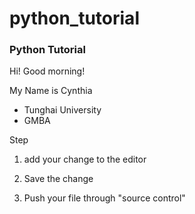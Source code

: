# python_tutorial
### Python Tutorial

Hi! Good morning!

My Name is Cynthia

- Tunghai University
- GMBA

Step

1. add your change to the editor

2. Save the change

3. Push your file through "source control"



